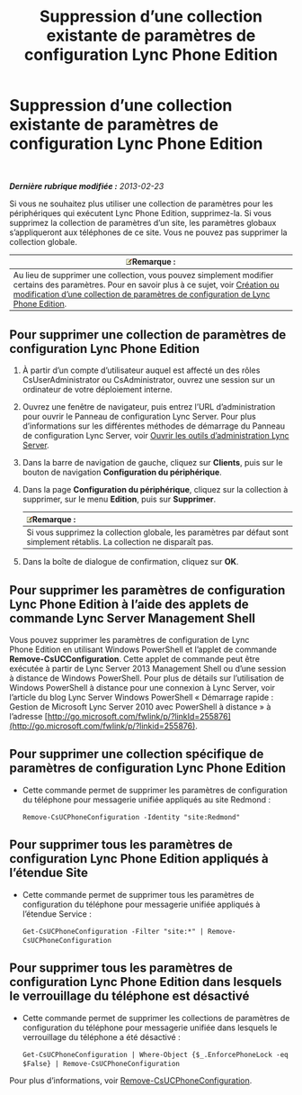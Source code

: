 ﻿---
title: Suppression d’une collection existante de paramètres de configuration Lync Phone Edition
TOCTitle: Suppression d’une collection existante de paramètres de configuration Lync Phone Edition
ms:assetid: 1bfc427d-4dcd-4199-b25f-8d5cfec2164f
ms:mtpsurl: https://technet.microsoft.com/fr-fr/library/JJ687984(v=OCS.15)
ms:contentKeyID: 49891252
ms.date: 05/20/2016
mtps_version: v=OCS.15
ms.translationtype: HT
---

# Suppression d’une collection existante de paramètres de configuration Lync Phone Edition

 

_**Dernière rubrique modifiée :** 2013-02-23_

Si vous ne souhaitez plus utiliser une collection de paramètres pour les périphériques qui exécutent Lync Phone Edition, supprimez-la. Si vous supprimez la collection de paramètres d’un site, les paramètres globaux s’appliqueront aux téléphones de ce site. Vous ne pouvez pas supprimer la collection globale.

<table>
<thead>
<tr class="header">
<th><img src="images/Gg398920.note(OCS.15).gif" title="note" alt="note" />Remarque :</th>
</tr>
</thead>
<tbody>
<tr class="odd">
<td>Au lieu de supprimer une collection, vous pouvez simplement modifier certains des paramètres. Pour en savoir plus à ce sujet, voir <a href="lync-server-2013-create-or-modify-a-collection-of-lync-phone-edition-configuration-settings.md">Création ou modification d’une collection de paramètres de configuration de Lync Phone Edition</a>.</td>
</tr>
</tbody>
</table>


## Pour supprimer une collection de paramètres de configuration Lync Phone Edition

1.  À partir d’un compte d’utilisateur auquel est affecté un des rôles CsUserAdministrator ou CsAdministrator, ouvrez une session sur un ordinateur de votre déploiement interne.

2.  Ouvrez une fenêtre de navigateur, puis entrez l’URL d’administration pour ouvrir le Panneau de configuration Lync Server. Pour plus d’informations sur les différentes méthodes de démarrage du Panneau de configuration Lync Server, voir [Ouvrir les outils d’administration Lync Server](lync-server-2013-open-lync-server-administrative-tools.md).

3.  Dans la barre de navigation de gauche, cliquez sur **Clients**, puis sur le bouton de navigation **Configuration du périphérique**.

4.  Dans la page **Configuration du périphérique**, cliquez sur la collection à supprimer, sur le menu **Edition**, puis sur **Supprimer**.
    
    <table>
    <thead>
    <tr class="header">
    <th><img src="images/Gg398920.note(OCS.15).gif" title="note" alt="note" />Remarque :</th>
    </tr>
    </thead>
    <tbody>
    <tr class="odd">
    <td>Si vous supprimez la collection globale, les paramètres par défaut sont simplement rétablis. La collection ne disparaît pas.</td>
    </tr>
    </tbody>
    </table>


5.  Dans la boîte de dialogue de confirmation, cliquez sur **OK**.

## Pour supprimer les paramètres de configuration Lync Phone Edition à l’aide des applets de commande Lync Server Management Shell

Vous pouvez supprimer les paramètres de configuration de Lync Phone Edition en utilisant Windows PowerShell et l’applet de commande **Remove-CsUCConfiguration**. Cette applet de commande peut être exécutée à partir de Lync Server 2013 Management Shell ou d’une session à distance de Windows PowerShell. Pour plus de détails sur l’utilisation de Windows PowerShell à distance pour une connexion à Lync Server, voir l’article du blog Lync Server Windows PowerShell « Démarrage rapide : Gestion de Microsoft Lync Server 2010 avec PowerShell à distance » à l’adresse [http://go.microsoft.com/fwlink/p/?linkId=255876](http://go.microsoft.com/fwlink/p/?linkid=255876).

## Pour supprimer une collection spécifique de paramètres de configuration Lync Phone Edition

  - Cette commande permet de supprimer les paramètres de configuration du téléphone pour messagerie unifiée appliqués au site Redmond :
    
        Remove-CsUCPhoneConfiguration -Identity "site:Redmond"

## Pour supprimer tous les paramètres de configuration Lync Phone Edition appliqués à l’étendue Site

  - Cette commande permet de supprimer tous les paramètres de configuration du téléphone pour messagerie unifiée appliqués à l’étendue Service :
    
        Get-CsUCPhoneConfiguration -Filter "site:*" | Remove-CsUCPhoneConfiguration

## Pour supprimer tous les paramètres de configuration Lync Phone Edition dans lesquels le verrouillage du téléphone est désactivé

  - Cette commande permet de supprimer les collections de paramètres de configuration du téléphone pour messagerie unifiée dans lesquels le verrouillage du téléphone a été désactivé :
    
        Get-CsUCPhoneConfiguration | Where-Object {$_.EnforcePhoneLock -eq $False} | Remove-CsUCPhoneConfiguration

Pour plus d’informations, voir [Remove-CsUCPhoneConfiguration](remove-csucphoneconfiguration.md).

